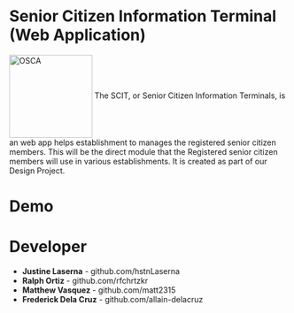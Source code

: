 # Senior Citizen Information Terminal (Web Application)
<img src="https://user-images.githubusercontent.com/42314281/109276946-9dcbdf00-7851-11eb-9d85-b8ba567e2190.png" align="center" width="150" alt="OSCA">
The SCIT, or Senior Citizen Information Terminals, is an web app helps establishment to manages the registered senior citizen members. This will be the direct module that the  Registered senior citizen members will use in various establishments. It is created as part of our Design Project. 



# Demo

# Developer
* **Justine Laserna** - github.com/hstnLaserna
* **Ralph Ortiz** - github.com/rfchrtzkr
* **Matthew Vasquez** - github.com/matt2315
* **Frederick Dela Cruz** - github.com/allain-delacruz
 
